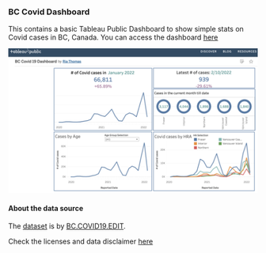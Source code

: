 ### BC Covid Dashboard

This contains a basic Tableau Public Dashboard to show simple stats on Covid cases in BC, Canada.
You can access the dashboard [here](https://public.tableau.com/app/profile/ria.thomas7951/viz/BCCovid19Dashboard/BCCovidDashboard)

![Dashboard snapshot](images/dash.png)

#### About the data source

The [dataset](http://www.bccdc.ca/Health-Info-Site/Documents/BCCDC_COVID19_Dashboard_Case_Details.csv) is by [BC.COVID19.EDIT](http://www.bccdc.ca/health-info/diseases-conditions/covid-19/data).

Check the licenses and data disclaimer [here](http://www.bccdc.ca/Health-Info-Site/Documents/BC_COVID-19_Disclaimer_Data_Notes.pdf) 
